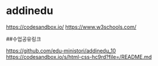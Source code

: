 # addinedu

https://codesandbox.io/
https://www.w3schools.com/

##수업공유링크

https://github.com/edu-ministori/addinedu_10
https://codesandbox.io/s/html-css-hc9rd?file=/README.md
